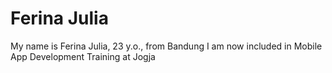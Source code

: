 # Ferina Julia
My name is Ferina Julia, 23 y.o., from Bandung
I am now included in Mobile App Development Training at Jogja
